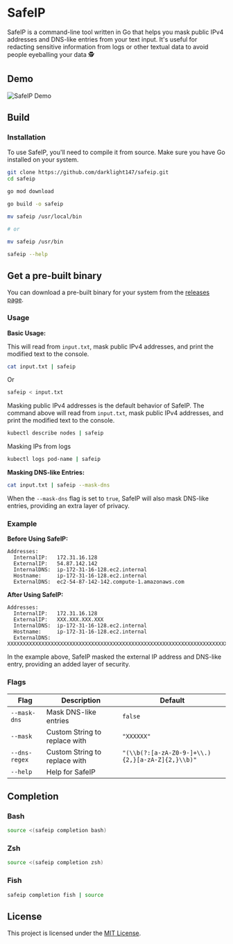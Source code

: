 # SafeIP

SafeIP is a command-line tool written in Go that helps you mask public IPv4 addresses and DNS-like entries from your text input. It's useful for redacting sensitive information from logs or other textual data to avoid people eyeballing your data 🕵️

## Demo

![SafeIP Demo](assets/demo.gif)

## Build

### Installation

To use SafeIP, you'll need to compile it from source. Make sure you have Go installed on your system.

```bash
git clone https://github.com/darklight147/safeip.git
cd safeip

go mod download

go build -o safeip

mv safeip /usr/local/bin

# or

mv safeip /usr/bin

safeip --help

```

## Get a pre-built binary

You can download a pre-built binary for your system from the [releases page](https://github.com/darklight147/safeip/releases).

### Usage

**Basic Usage:**

This will read from `input.txt`, mask public IPv4 addresses, and print the modified text to the console.

```bash
cat input.txt | safeip
```

Or

```bash
safeip < input.txt
```

Masking public IPv4 addresses is the default behavior of SafeIP. The command above will read from `input.txt`, mask public IPv4 addresses, and print the modified text to the console.

```bash
kubectl describe nodes | safeip
```

Masking IPs from logs

```bash
kubectl logs pod-name | safeip
```

**Masking DNS-like Entries:**

```bash
cat input.txt | safeip --mask-dns
```

When the `--mask-dns` flag is set to `true`, SafeIP will also mask DNS-like entries, providing an extra layer of privacy.

### Example

**Before Using SafeIP:**

```
Addresses:
  InternalIP:   172.31.16.128
  ExternalIP:   54.87.142.142
  InternalDNS:  ip-172-31-16-128.ec2.internal
  Hostname:     ip-172-31-16-128.ec2.internal
  ExternalDNS:  ec2-54-87-142-142.compute-1.amazonaws.com
```

**After Using SafeIP:**

```
Addresses:
  InternalIP:   172.31.16.128
  ExternalIP:   XXX.XXX.XXX.XXX
  InternalDNS:  ip-172-31-16-128.ec2.internal
  Hostname:     ip-172-31-16-128.ec2.internal
  ExternalDNS:  XXXXXXXXXXXXXXXXXXXXXXXXXXXXXXXXXXXXXXXXXXXXXXXXXXXXXXXXXXXXXXXXXXXXXXXXXXXXXXXXXXXXXXXX
```

In the example above, SafeIP masked the external IP address and DNS-like entry, providing an added layer of security.

### Flags

| Flag          | Description                   | Default                                          |
| ------------- | ----------------------------- | ------------------------------------------------ |
| `--mask-dns`  | Mask DNS-like entries         | `false`                                          |
| `--mask`      | Custom String to replace with | `"XXXXXX"`                                       |
| `--dns-regex` | Custom String to replace with | `"(\\b(?:[a-zA-Z0-9-]+\\.){2,}[a-zA-Z]{2,}\\b)"` |
| `--help`      | Help for SafeIP               |                                                  |

## Completion

### Bash

```bash
source <(safeip completion bash)
```

### Zsh

```bash
source <(safeip completion zsh)
```

### Fish

```bash
safeip completion fish | source
```

## License

This project is licensed under the [MIT License](LICENSE).
